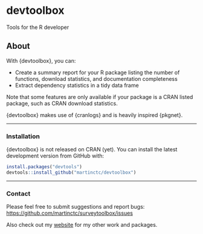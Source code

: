 # devtoolbox
Tools for the R developer

## About

With {devtoolbox}, you can:

- Create a summary report for your R package listing the number of functions, download statistics, and documentation completeness
- Extract dependency statistics in a tidy data frame

Note that some features are only available if your package is a CRAN listed package, such as CRAN download statistics.

{devtoolbox} makes use of {cranlogs} and is heavily inspired {pkgnet}.

---

### Installation

{devtoolbox} is not released on CRAN (yet). 
You can install the latest development version from GitHub with:

```R
install.packages("devtools")
devtools::install_github("martinctc/devtoolbox")
```

---

### Contact

Please feel free to submit suggestions and report bugs: <https://github.com/martinctc/surveytoolbox/issues>

Also check out my [website](https://martinctc.github.io) for my other work and packages.

